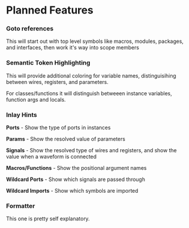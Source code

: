 # Planned Features

### Goto references

This will start out with top level symbols like macros, modules, packages, and interfaces, then work it's way into scope members

### Semantic Token Highlighting

This will provide additional coloring for variable names, distinguisihing between wires, registers, and parameters.

For classes/functions it will distinguish betweeen instance variables, function args and locals.

### Inlay Hints

**Ports** - Show the type of ports in instances

**Params** - Show the resolved value of parameters

**Signals** - Show the resolved type of wires and registers, and show the value when a waveform is connected

**Macros/Functions** - Show the positional argument names

**Wildcard Ports** - Show which signals are passed through

**Wildcard Imports** - Show which symbols are imported

### Formatter

This one is pretty self explanatory.
